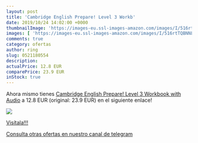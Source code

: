 ```yaml
---
layout: post
title: 'Cambridge English Prepare! Level 3 Workb'
date: 2019/10/24 14:02:00 +0000
thumbnailImage: 'https://images-eu.ssl-images-amazon.com/images/I/516rtTQBNNL._SL200_.jpg'
images: [ 'https://images-eu.ssl-images-amazon.com/images/I/516rtTQBNNL._SL200_.jpg' ]
comments: true
category: ofertas
author: ring
slug: 0521180554
description:
actualPrice: 12.8 EUR
comparePrice: 23.9 EUR
inStock: true
---
```


Ahora mismo tienes [Cambridge English Prepare! Level 3 Workbook with Audio](https://www.amazon.com/dp/0521180554/?tag=redken08-20) a 12.8 EUR (original: 23.9 EUR) en el siguiente enlace!

[![](https://images-eu.ssl-images-amazon.com/images/I/516rtTQBNNL._SL200_.jpg)](https://www.amazon.com/dp/0521180554/?tag=redken08-20)

[Visítala!!!](https://www.amazon.com/dp/0521180554/?tag=redken08-20)

[Consulta otras ofertas en nuestro canal de telegram](https://t.me/s/ofertas25)
